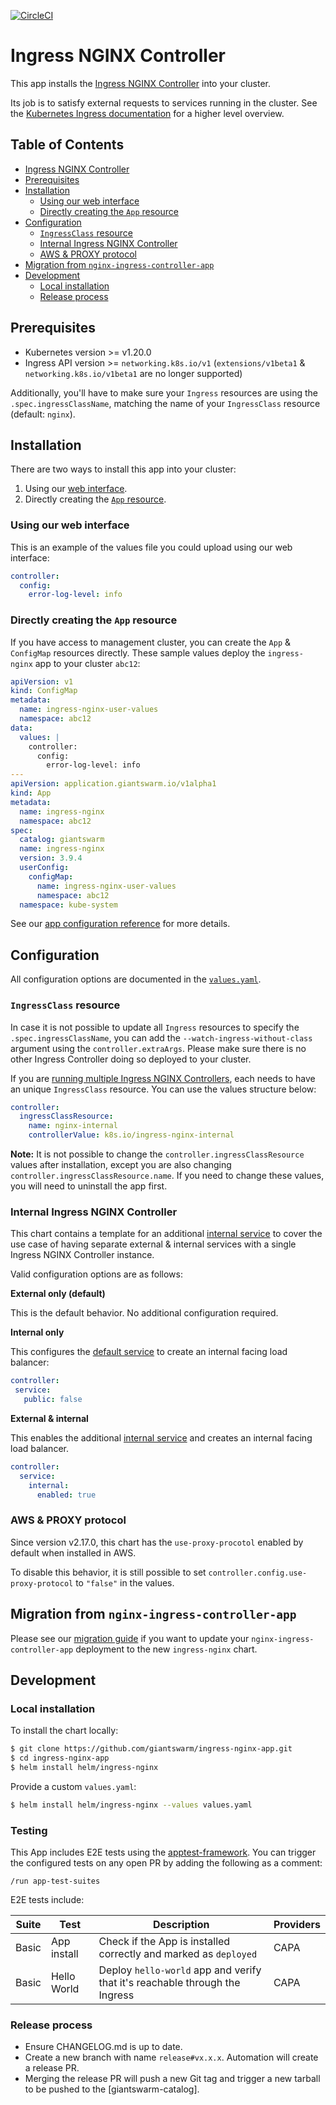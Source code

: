 [![CircleCI](https://circleci.com/gh/giantswarm/ingress-nginx-app.svg?style=shield)](https://circleci.com/gh/giantswarm/ingress-nginx-app)

# Ingress NGINX Controller

This app installs the [Ingress NGINX Controller](https://github.com/kubernetes/ingress-nginx) into your cluster.

Its job is to satisfy external requests to services running in the cluster. See the [Kubernetes Ingress documentation](https://kubernetes.io/docs/concepts/services-networking/ingress) for a higher level overview.

## Table of Contents

- [Ingress NGINX Controller](#ingress-nginx-controller)
- [Prerequisites](#prerequisites)
- [Installation](#installation)
  - [Using our web interface](#using-our-web-interface)
  - [Directly creating the `App` resource](#directly-creating-the-app-resource)
- [Configuration](#configuration)
  - [`IngressClass` resource](#ingressclass-resource)
  - [Internal Ingress NGINX Controller](#internal-ingress-nginx-controller)
  - [AWS & PROXY protocol](#aws--proxy-protocol)
- [Migration from `nginx-ingress-controller-app`](#migration-from-nginx-ingress-controller-app)
- [Development](#development)
  - [Local installation](#local-installation)
  - [Release process](#release-process)

## Prerequisites

- Kubernetes version >= v1.20.0
- Ingress API version >= `networking.k8s.io/v1` (`extensions/v1beta1` & `networking.k8s.io/v1beta1` are no longer supported)

Additionally, you'll have to make sure your `Ingress` resources are using the `.spec.ingressClassName`, matching the name of your `IngressClass` resource (default: `nginx`).

## Installation

There are two ways to install this app into your cluster:

1. Using our [web interface](https://docs.giantswarm.io/platform-overview/web-interface/app-platform#installing-an-app).
2. Directly creating the [`App` resource](https://docs.giantswarm.io/use-the-api/management-api/crd/apps.application.giantswarm.io).

### Using our web interface

This is an example of the values file you could upload using our web interface:

```yaml
controller:
  config:
    error-log-level: info
```

### Directly creating the `App` resource

If you have access to management cluster, you can create the `App` & `ConfigMap` resources directly. These sample values deploy the `ingress-nginx` app to your cluster `abc12`:

```yaml
apiVersion: v1
kind: ConfigMap
metadata:
  name: ingress-nginx-user-values
  namespace: abc12
data:
  values: |
    controller:
      config:
        error-log-level: info
---
apiVersion: application.giantswarm.io/v1alpha1
kind: App
metadata:
  name: ingress-nginx
  namespace: abc12
spec:
  catalog: giantswarm
  name: ingress-nginx
  version: 3.9.4
  userConfig:
    configMap:
      name: ingress-nginx-user-values
      namespace: abc12
  namespace: kube-system
```

See our [app configuration reference](https://docs.giantswarm.io/getting-started/app-platform/app-configuration) for more details.

## Configuration

All configuration options are documented in the [`values.yaml`](https://github.com/giantswarm/ingress-nginx-app/blob/main/helm/ingress-nginx/values.yaml).

### `IngressClass` resource

In case it is not possible to update all `Ingress` resources to specify the `.spec.ingressClassName`, you can add the `--watch-ingress-without-class` argument using the `controller.extraArgs`. Please make sure there is no other Ingress Controller doing so deployed to your cluster.

If you are [running multiple Ingress NGINX Controllers](https://docs.giantswarm.io/advanced/ingress/multi-nginx-ic), each needs to have an unique `IngressClass` resource. You can use the values structure below:

```yaml
controller:
  ingressClassResource:
    name: nginx-internal
    controllerValue: k8s.io/ingress-nginx-internal
```

**Note:** It is not possible to change the `controller.ingressClassResource` values after installation, except you are also changing `controller.ingressClassResource.name`. If you need to change these values, you will need to uninstall the app first.

### Internal Ingress NGINX Controller

This chart contains a template for an additional [internal service](https://github.com/giantswarm/ingress-nginx-app/blob/main/helm/ingress-nginx/templates/controller-service-internal.yaml) to cover the use case of having separate external & internal services with a single Ingress NGINX Controller instance.

Valid configuration options are as follows:

**External only (default)**

This is the default behavior. No additional configuration required.

**Internal only**

This configures the [default service](https://github.com/giantswarm/ingress-nginx-app/blob/main/helm/ingress-nginx/templates/controller-service.yaml) to create an internal facing load balancer:

 ```yaml
controller:
  service:
    public: false
 ```

**External & internal**

This enables the additional [internal service](https://github.com/giantswarm/ingress-nginx-app/blob/main/helm/ingress-nginx/templates/controller-service-internal.yaml) and creates an internal facing load balancer.

```yaml
controller:
  service:
    internal:
      enabled: true
```

### AWS & PROXY protocol

Since version v2.17.0, this chart has the `use-proxy-procotol` enabled by default when installed in AWS.

To disable this behavior, it is still possible to set `controller.config.use-proxy-protocol` to `"false"` in the values.

## Migration from `nginx-ingress-controller-app`

Please see our [migration guide](https://github.com/giantswarm/ingress-nginx-app/blob/main/migration.md) if you want to update your `nginx-ingress-controller-app` deployment to the new `ingress-nginx` chart.

## Development

### Local installation

To install the chart locally:

```bash
$ git clone https://github.com/giantswarm/ingress-nginx-app.git
$ cd ingress-nginx-app
$ helm install helm/ingress-nginx
```

Provide a custom `values.yaml`:

```bash
$ helm install helm/ingress-nginx --values values.yaml
```

### Testing

This App includes E2E tests using the [apptest-framework](https://github.com/giantswarm/apptest-framework). You can trigger the configured tests on any open PR by adding the following as a comment:

```
/run app-test-suites
```

E2E tests include:

| Suite | Test        | Description                                                                 | Providers |
|-------|-------------|-----------------------------------------------------------------------------|-----------|
| Basic | App install | Check if the App is installed correctly and marked as `deployed`            | CAPA      |
| Basic | Hello World | Deploy `hello-world` app and verify that it's reachable through the Ingress | CAPA      |

### Release process

* Ensure CHANGELOG.md is up to date.
* Create a new branch with name `release#vx.x.x`. Automation will create a release PR.
* Merging the release PR will push a new Git tag and trigger a new tarball to be pushed to the [giantswarm-catalog].
